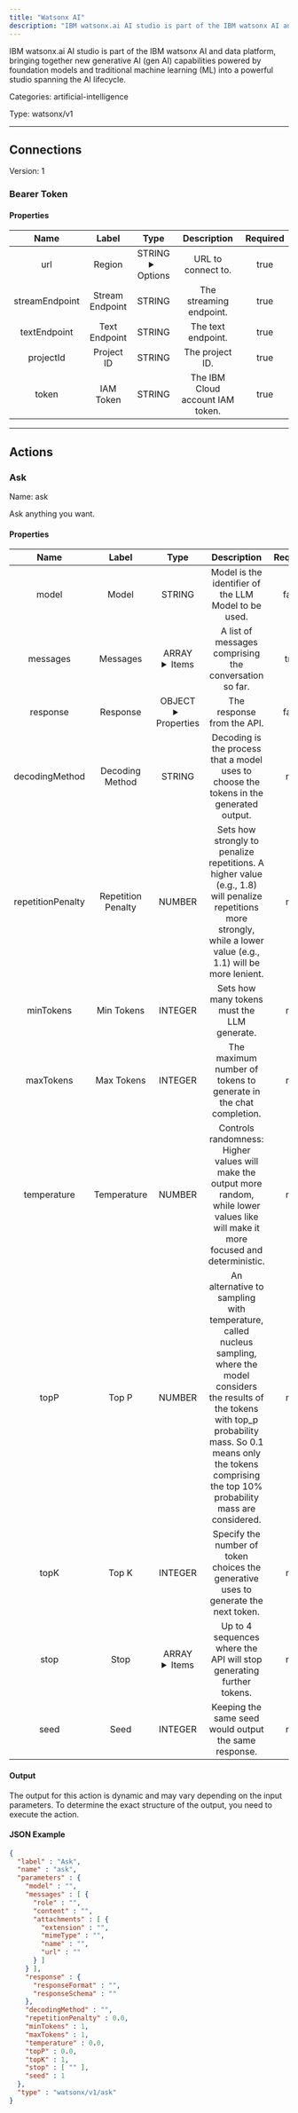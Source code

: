 ```yaml
---
title: "Watsonx AI"
description: "IBM watsonx.ai AI studio is part of the IBM watsonx AI and data platform, bringing together new generative AI (gen AI) capabilities powered by foundation models and traditional machine learning (ML) into a powerful studio spanning the AI lifecycle."
---
```


IBM watsonx.ai AI studio is part of the IBM watsonx AI and data platform, bringing together new generative AI (gen AI) capabilities powered by foundation models and traditional machine learning (ML) into a powerful studio spanning the AI lifecycle.


Categories: artificial-intelligence


Type: watsonx/v1

<hr />



## Connections

Version: 1


### Bearer Token

#### Properties

|      Name       |      Label     |     Type     |     Description     | Required |
|:---------------:|:--------------:|:------------:|:-------------------:|:--------:|
| url | Region | STRING <details> <summary> Options </summary> https://us-south.ml.cloud.ibm.com, https://eu-gb.ml.cloud.ibm.com, https://jp-tok.ml.cloud.ibm.com, https://eu-de.ml.cloud.ibm.com </details> | URL to connect to. | true |
| streamEndpoint | Stream Endpoint | STRING | The streaming endpoint. | true |
| textEndpoint | Text Endpoint | STRING | The text endpoint. | true |
| projectId | Project ID | STRING | The project ID. | true |
| token | IAM Token | STRING | The IBM Cloud account IAM token. | true |





<hr />



## Actions


### Ask
Name: ask

Ask anything you want.

#### Properties

|      Name       |      Label     |     Type     |     Description     | Required |
|:---------------:|:--------------:|:------------:|:-------------------:|:--------:|
| model | Model | STRING | Model is the identifier of the LLM Model to be used. | false |
| messages | Messages | ARRAY <details> <summary> Items </summary> [{STRING\(role), STRING\(content), [FILE_ENTRY]\(attachments)}] </details> | A list of messages comprising the conversation so far. | true |
| response | Response | OBJECT <details> <summary> Properties </summary> {STRING\(responseFormat), STRING\(responseSchema)} </details> | The response from the API. | false |
| decodingMethod | Decoding Method | STRING | Decoding is the process that a model uses to choose the tokens in the generated output. | null |
| repetitionPenalty | Repetition Penalty | NUMBER | Sets how strongly to penalize repetitions. A higher value (e.g., 1.8) will penalize repetitions more strongly, while a lower value (e.g., 1.1) will be more lenient. | null |
| minTokens | Min Tokens | INTEGER | Sets how many tokens must the LLM generate. | null |
| maxTokens | Max Tokens | INTEGER | The maximum number of tokens to generate in the chat completion. | null |
| temperature | Temperature | NUMBER | Controls randomness:  Higher values will make the output more random, while lower values like will make it more focused and deterministic. | null |
| topP | Top P | NUMBER | An alternative to sampling with temperature, called nucleus sampling,  where the model considers the results of the tokens with top_p probability mass. So 0.1 means only the tokens comprising the top 10% probability mass are considered. | null |
| topK | Top K | INTEGER | Specify the number of token choices the generative uses to generate the next token. | null |
| stop | Stop | ARRAY <details> <summary> Items </summary> [STRING] </details> | Up to 4 sequences where the API will stop generating further tokens. | null |
| seed | Seed | INTEGER | Keeping the same seed would output the same response. | null |


#### Output

The output for this action is dynamic and may vary depending on the input parameters. To determine the exact structure of the output, you need to execute the action.

#### JSON Example
```json
{
  "label" : "Ask",
  "name" : "ask",
  "parameters" : {
    "model" : "",
    "messages" : [ {
      "role" : "",
      "content" : "",
      "attachments" : [ {
        "extension" : "",
        "mimeType" : "",
        "name" : "",
        "url" : ""
      } ]
    } ],
    "response" : {
      "responseFormat" : "",
      "responseSchema" : ""
    },
    "decodingMethod" : "",
    "repetitionPenalty" : 0.0,
    "minTokens" : 1,
    "maxTokens" : 1,
    "temperature" : 0.0,
    "topP" : 0.0,
    "topK" : 1,
    "stop" : [ "" ],
    "seed" : 1
  },
  "type" : "watsonx/v1/ask"
}
```




